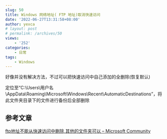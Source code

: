 ```yaml
---
slug: 50
title: Windows 网络地址( FTP 地址)取消快速访问
date: '2022-06-27T13:31:58+08:00'
author: yexca
# layout: post
# permalink: /archives/50
views:
    - '252'
categories:
    - 日常
tags:
    - Windows
---
```


好像并没有解决方法，不过可以把快速访问中自己添加的全删除(恢复默认)

定位至“C:\\Users\\用户名\\AppData\\Roaming\\Microsoft\\Windows\\Recent\\AutomaticDestinations”，将此文件夹目录下的文件进行备份后全部删除

## 参考文章

[ftp地址不能从快速访问中删除,其他的文件夹可以 – Microsoft Community](https://answers.microsoft.com/zh-hans/windows/forum/all/ftp%E5%9C%B0%E5%9D%80%E4%B8%8D%E8%83%BD%E4%BB%8E/835ef23c-3d44-4fdd-8389-ae47bb696e73)